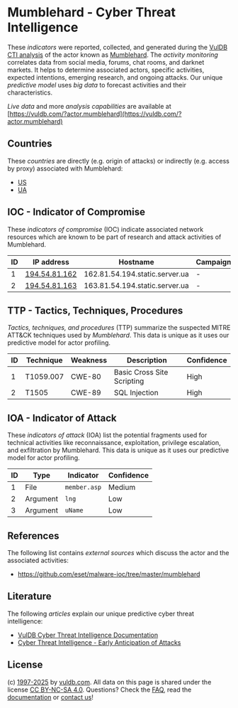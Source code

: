 # Mumblehard - Cyber Threat Intelligence

These _indicators_ were reported, collected, and generated during the [VulDB CTI analysis](https://vuldb.com/?kb.cti) of the actor known as [Mumblehard](https://vuldb.com/?actor.mumblehard). The _activity monitoring_ correlates data from social media, forums, chat rooms, and darknet markets. It helps to determine associated actors, specific activities, expected intentions, emerging research, and ongoing attacks. Our unique _predictive model_ uses _big data_ to forecast activities and their characteristics.

_Live data_ and more _analysis capabilities_ are available at [https://vuldb.com/?actor.mumblehard](https://vuldb.com/?actor.mumblehard)

## Countries

These _countries_ are directly (e.g. origin of attacks) or indirectly (e.g. access by proxy) associated with Mumblehard:

* [US](https://vuldb.com/?country.us)
* [UA](https://vuldb.com/?country.ua)

## IOC - Indicator of Compromise

These _indicators of compromise_ (IOC) indicate associated network resources which are known to be part of research and attack activities of Mumblehard.

ID | IP address | Hostname | Campaign | Confidence
-- | ---------- | -------- | -------- | ----------
1 | [194.54.81.162](https://vuldb.com/?ip.194.54.81.162) | 162.81.54.194.static.server.ua | - | High
2 | [194.54.81.163](https://vuldb.com/?ip.194.54.81.163) | 163.81.54.194.static.server.ua | - | High

## TTP - Tactics, Techniques, Procedures

_Tactics, techniques, and procedures_ (TTP) summarize the suspected MITRE ATT&CK techniques used by _Mumblehard_. This data is unique as it uses our predictive model for actor profiling.

ID | Technique | Weakness | Description | Confidence
-- | --------- | -------- | ----------- | ----------
1 | T1059.007 | CWE-80 | Basic Cross Site Scripting | High
2 | T1505 | CWE-89 | SQL Injection | High

## IOA - Indicator of Attack

These _indicators of attack_ (IOA) list the potential fragments used for technical activities like reconnaissance, exploitation, privilege escalation, and exfiltration by Mumblehard. This data is unique as it uses our predictive model for actor profiling.

ID | Type | Indicator | Confidence
-- | ---- | --------- | ----------
1 | File | `member.asp` | Medium
2 | Argument | `lng` | Low
3 | Argument | `uName` | Low

## References

The following list contains _external sources_ which discuss the actor and the associated activities:

* https://github.com/eset/malware-ioc/tree/master/mumblehard

## Literature

The following _articles_ explain our unique predictive cyber threat intelligence:

* [VulDB Cyber Threat Intelligence Documentation](https://vuldb.com/?kb.cti)
* [Cyber Threat Intelligence - Early Anticipation of Attacks](https://www.scip.ch/en/?labs.20201022)

## License

(c) [1997-2025](https://vuldb.com/?kb.changelog) by [vuldb.com](https://vuldb.com/?kb.about). All data on this page is shared under the license [CC BY-NC-SA 4.0](https://creativecommons.org/licenses/by-nc-sa/4.0/). Questions? Check the [FAQ](https://vuldb.com/?kb.faq), read the [documentation](https://vuldb.com/?kb) or [contact us](https://vuldb.com/?contact)!
